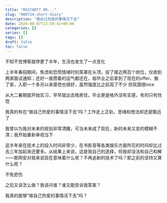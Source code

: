 ```yaml
---
title: "RESTART? OR..."
slug: "080724-short-diary"
description: "做自己热爱的事情活下去"
date: 2024-08-07T13:59:41+08:00
categories: []
series: []
tags: []
draft: false
toc: false
---
```


不知不觉博客就停更了半年，生活也发生了一点变化

上半年春招期间，焦虑和恐慌情绪时刻笼罩在头顶，投了接近两百个岗位，仅收到两家面试通知；还好一直攒着的运气都还在，临毕业之前拿到了现在的offer、搬了家，入职一个多月以来感觉也很好，虽然强度比之前高了不少 但氛围很nice

从大二暑期就开始实习，早早就出去租房住，毕业更是格外没有实感，有的只有恍惚

我真的有在“做自己热爱的事情活下去”吗？工作走上正轨，思绪和想法却还是飘远了

我曾以为我对未来的规划非常清醒，可当未来成了现在，新的未来又变的模糊不清；我开始重新审视当下

这半年来在技术上的投入时间非常少，在书影音等各类娱乐方面所花的时间却比过去三年加起来还要多。从结果上来说，这是我自己的选择，但我却没法和自己和解——那网安对我来说现在意味着什么呢？不再追新的技术了吗？那之前的坚持又算什么呢？

不免悲伤

之后又该怎么做？我该问谁？谁又能告诉我答案？

我真的能够“做自己热爱的事情活下去”吗？
